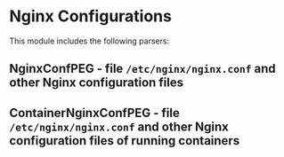 Nginx Configurations
====================

This module includes the following parsers:

NginxConfPEG - file ``/etc/nginx/nginx.conf`` and other Nginx configuration files
---------------------------------------------------------------------------------

ContainerNginxConfPEG - file ``/etc/nginx/nginx.conf`` and other Nginx configuration files of running containers
----------------------------------------------------------------------------------------------------------------